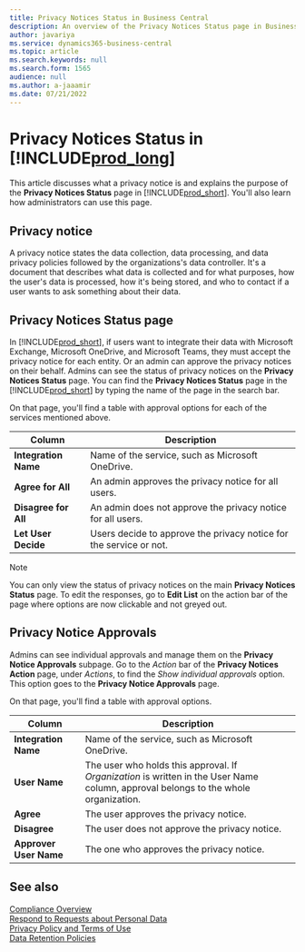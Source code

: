 ```yaml
---
title: Privacy Notices Status in Business Central
description: An overview of the Privacy Notices Status page in Business Central
author: javariya
ms.service: dynamics365-business-central
ms.topic: article
ms.search.keywords: null
ms.search.form: 1565
audience: null
ms.author: a-jaaamir
ms.date: 07/21/2022
---
```


# <a name="privacy-notices-status-in-"></a>Privacy Notices Status in [!INCLUDE[prod_long](includes/prod_long.md)]

This article discusses what a privacy notice is and explains the purpose of the **Privacy Notices Status** page in [!INCLUDE[prod_short](includes/prod_short.md)]. You'll also learn how administrators can use this page.

## <a name="privacy-notice"></a>Privacy notice

A privacy notice states the data collection, data processing, and data privacy policies followed by the organizations's data controller. It's a document that describes what data is collected and for what purposes, how the user's data is processed, how it's being stored, and who to contact if a user wants to ask something about their data. 

## <a name="privacy-notices-status-page"></a>Privacy Notices Status page

In [!INCLUDE[prod_short](includes/prod_short.md)], if users want to integrate their data with Microsoft Exchange, Microsoft OneDrive, and Microsoft Teams, they must accept the privacy notice for each entity. Or an admin can approve the privacy notices on their behalf. Admins can see the status of privacy notices on the **Privacy Notices Status** page. You can find the **Privacy Notices Status** page in the [!INCLUDE[prod_short](includes/prod_short.md)] by typing the name of the page in the search bar.  

On that page, you'll find a table with approval options for each of the services mentioned above. 

| Column | Description |
| ----------- | ----------- | 
| **Integration Name** | Name of the service, such as Microsoft OneDrive. |
| **Agree for All** | An admin approves the privacy notice for all users. |
| **Disagree for All** | An admin does not approve the privacy notice for all users. |
| **Let User Decide** | Users decide to approve the privacy notice for the service or not. |

> [!NOTE]
> You can only view the status of privacy notices on the main **Privacy Notices Status** page. To edit the responses, go to **Edit List** on the action bar of the page where options are now clickable and not greyed out.

## <a name="privacy-notice-approvals"></a>Privacy Notice Approvals

Admins can see individual approvals and manage them on the **Privacy Notice Approvals** subpage. Go to the *Action* bar of the **Privacy Notices Action** page, under *Actions*, to find the *Show individual approvals* option. This option goes to the **Privacy Notice Approvals** page.<br>

On that page, you'll find a table with approval options. 

| Column | Description |
| ----------- | ----------- | 
| **Integration Name** | Name of the service, such as Microsoft OneDrive. |
| **User Name** | The user who holds this approval. If *Organization* is written in the User Name column, approval belongs to the whole organization. 
| **Agree** | The user approves the privacy notice. |
| **Disagree** | The user does not approve the privacy notice. |
| **Approver User Name** | The one who approves the privacy notice. |

## <a name="see-also"></a>See also

[Compliance Overview  ](/dynamics365/business-central/compliance/compliance-overview)  
[Respond to Requests about Personal Data  ](/dynamics365/business-central/admin-responding-to-requests-about-personal-data)  
[Privacy Policy and Terms of Use ](/dynamics365/business-central/dev-itpro/developer/readiness/readiness-checklist-i-privacypolicy-termsofuse)  
[Data Retention Policies](/dynamics365-release-plan/2020wave2/smb/dynamics365-business-central/define-retention-policies) 
